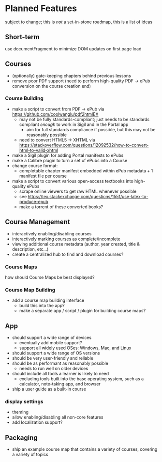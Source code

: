# Planned Features
subject to change; this is *not* a set-in-stone roadmap, this is a list of ideas

## Short-term
use documentFragment to minimize DOM updates on first page load

## Courses

- (optionally) gate-keeping chapters behind previous lessons
- remove poor PDF support (need to perform high-quality PDF -> ePub conversion on the course creation end)

### Course Building
- make a script to convert from PDF -> ePub via https://github.com/coolwanglu/pdf2htmlEX
	- may not be fully standards-compliant; just needs to be standards compliant *enough* to work in Sigil and in the Portal app
		- aim for full standards compliance if possible, but this may not be reasonably possible
	- need to convert HTML5 -> XHTML via https://stackoverflow.com/questions/12092532/how-to-convert-html-to-valid-xhtml
- make a Sigil plugin for adding Portal manifests to ePubs
- make a Calibre plugin to turn a set of ePubs into a Course
- change course format:
	- completable chapter manifest embedded within ePub metadata + 1 manifest file per course
- make a script to convert various open-access textbooks into high-quality ePubs
	- scrape online viewers to get raw HTML whenever possible
	- see https://tex.stackexchange.com/questions/1551/use-latex-to-produce-epub
	- make a torrent of these converted books?

## Course Management

- interactively enabling/disabling courses
- interactively marking courses as complete/incomplete
- viewing additional course metadata (author, year created, title & description, etc...)
- create a centralized hub to find and download courses?


### Course Maps
how should Course Maps be best displayed?

### Course Map Building
- add a course map building interface
	- build this into the app?
	- make a separate app / script / plugin for building course maps?

## App
- should support a wide range of devices
	- eventually add mobile support?
	- support all widely used OSes: Windows, Mac, and Linux
- should support a wide range of OS versions
- should be very user-friendly and reliable
- should be as performant as reasonably possible
	- needs to run well on older devices
- should include all tools a learner is likely to need
	- excluding tools built into the base operating system, such as a calculator, note-taking app, and browser
- ship a user guide as a built-in course

### display settings
- theming
- allow enabling/disabling all non-core features
- add localization support?

## Packaging
- ship an example course map that contains a variety of courses, covering a variety of topics